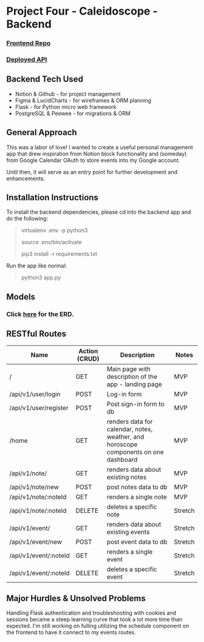 # Project Four - Caleidoscope - Backend

### [Frontend Repo](https://github.com/xlnl/p4-caleidoscope-frontend)
### [Deployed API](https://caleidscope-api.herokuapp.com)

## Backend Tech Used
* Notion & Github - for project management 
* Figma & LucidCharts - for wireframes & ORM planning
* Flask - for Python micro web framework
* PostgreSQL & Peewee - for migrations & ORM

## General Approach
This was a labor of love! I wanted to create a useful personal management app that drew inspiration from Notion block functionality and (someday) from Google Calendar OAuth to store events into my Google account. 

Until then, it will serve as an entry point for further development and enhancements. 

## Installation Instructions
To install the backend dependencies, please cd into the backend app and do the following:
> virtualenv .env -p python3
>
> source .env/bin/activate
>
> pip3 install -r requirements.txt
>

Run the app like normal:
> python3 app.py


## Models 
### Click [here](https://lucid.app/lucidchart/57f21b8d-268e-4ed4-9422-76779256ba95/edit?shared=true) for the ERD.

## RESTful Routes
| Name                         | Action (CRUD) | Description                                                                                                                                | Notes    | 
|------------------------------|---------------|--------------------------------------------------------------------------------------------------------------------------------------------|----------| 
| /                            | GET           | Main page with description of the app - landing page                                                                                       | MVP      | 
| /api/v1/user/login                 | POST           | Log-in form                                                                                                                                | MVP      | 
| /api/v1/user/register                | POST          | Post sign-in form to db                                                                                                                    | MVP      | 
| /home                | GET           | renders data for calendar, notes, weather, and horoscope components on one dashboard                                                                                           | MVP      | 
| /api/v1/note/                 | GET          | renders data about existing notes                                                                | MVP      | 
| /api/v1/note/new                       | POST           | post notes data to db                                                                        | MVP      | 
| /api/v1/note/:noteId                     | GET           | renders a single note                                                                                        | MVP      | 
| /api/v1/note/:noteId       | DELETE          | deletes a specific note                                                                                                                   | Stretch      | 
| /api/v1/event/                 | GET          | renders data about existing events                                                                | Stretch      | 
| /api/v1/event/new                       | POST           | post event data to db                                                                        | Stretch      | 
| /api/v1/event/:noteId                     | GET           | renders a single event                                                                                        | Stretch      | 
| /api/v1/event/:noteId       | DELETE          | deletes a specific event                                                                                                                   | Stretch      |

## Major Hurdles & Unsolved Problems 
Handling Flask authentication and troubleshooting with cookies and sessions became a steep learning curve that took a lot more time than expected. I'm still working on fulling utilizing the schedule component on the frontend to have it connect to my events routes. 